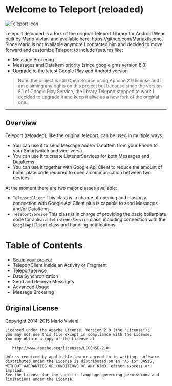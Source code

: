 Welcome to Teleport (reloaded)
===================
![Teleport Icon](https://github.com/raffaeu/Teleport/blob/master/doc/images/teleport_256.png)

Teleport Reloaded is a fork of the original Teleport Library for Android Wear built by Mario Viviani and available here: https://github.com/Mariuxtheone.
Since Mario is not available anymore I contacted him and decided to move forward and customize Teleport to include features like:

 - Message Brokering
 - Messages and DataItem priority (since google gms version 8.3)
 - Upgrade to the latest Google Play and Android version



> Note: the project is still Open Source using Apache 2.0 license and I
> am claiming any rights on this project but because since the version
> 8.1 of Google Play Service, the library Teleport stopped to work I decided to upgrade it and keep it alive as a new fork of the original
> one.

----------

Overview
-------------

Teleport (reloaded), like the original teleport, can be used in multiple ways:

 - You can use it to send Message and/or DataItem from your Phone to your Smartwatch and vice-versa
 - You can use it to create ListenerServices for both Messages and DataItems
 - You can use it together with Google Api Client to reduce the amount of boiler plate code required to open a communication between two devices

At the moment there are two major classes available:

 - `TeleportClient`
 This class is in charge of opening and closing a connection with Google Api Client plus is capable to send Messages and/or DataItems
 - `TeleportService`
 This class is in charge of providing the basic boilerplate code for a `WearableListenerService` class, including connection with the `GoogleApiClient` class and handling notifications

Table of Contents
=================
 - [Setup your project](https://github.com/raffaeu/Teleport/blob/master/doc/SETUP.md)
 - TeleportClient inside an Activity or Fragment
 - TeleportService
 - Data Synchronization
 - Send and Receive Messages
 - Advanced Usage
 - Message Brokering

Original License
----------------
Copyright 2014-2015 Mario Viviani

    Licensed under the Apache License, Version 2.0 (the "License");
    you may not use this file except in compliance with the License.
    You may obtain a copy of the License at

       http://www.apache.org/licenses/LICENSE-2.0

    Unless required by applicable law or agreed to in writing, software
    distributed under the License is distributed on an "AS IS" BASIS,
    WITHOUT WARRANTIES OR CONDITIONS OF ANY KIND, either express or implied.
    See the License for the specific language governing permissions and
    limitations under the License.